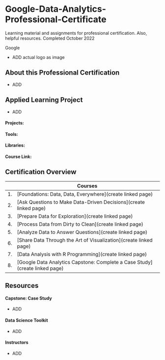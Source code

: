 # Google-Data-Analytics-Professional-Certificate
Learning material and assignments for professional certification.  Also, helpful resources. Completed October 2022

Google
- ADD actual logo as image

## About this Professional Certification  
- ADD



## Applied Learning Project
- ADD
#### Projects:
#### Tools: 
#### Libraries:
#### Course Link:


## Certification Overview
|    | Courses |
| ----- | ------ |
|1. |[Foundations: Data, Data, Everywhere](create linked page)
|2. |[Ask Questions to Make Data-Driven Decisions](create linked page)
|3. |[Prepare Data for Exploration](create linked page)
|4. |[Process Data from Dirty to Clean](create linked page)
|5. |[Analyze Data to Answer Questions](create linked page)
|6. |[Share Data Through the Art of Visualization](create linked page)
|7. |[Data Analysis with R Programming](create linked page)
|8. |[Google Data Analytics Capstone: Complete a Case Study](create linked page)


## Resources
#### Capstone: Case Study
- ADD
#### Data Science Toolkit
- ADD
#### Instructors
- ADD
